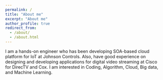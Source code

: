 ```yaml
---
permalink: /
title: "About me"
excerpt: "About me"
author_profile: true
redirect_from: 
  - /about/
  - /about.html
---
```

I am a hands-on engineer who has been developing SOA-based cloud platform for IoT at Johnson Controls.
Also, have good experience on designing and developing applications for digital video streaming at Cisco for DirecTV and Cox.
I am interested in Coding, Algorithm, Cloud, Big data, and Machine Learning.
